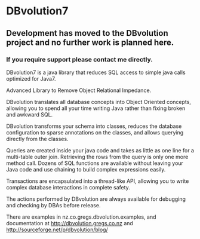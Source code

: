 # DBvolution7
## Development has moved to the DBvolution project and no further work is planned here. 
### If you require support please contact me directly.

DBvolution7 is a java library that reduces SQL access to simple java calls optimized for Java7.

Advanced Library to Remove Object Relational Impedance. 

DBvolution translates all database concepts into Object Oriented concepts, allowing you to spend all your time writing Java rather than fixing broken and awkward SQL.

DBvolution transforms your schema into classes, reduces the database configuration to sparse annotations on the classes, and allows querying directly from the classes.

Queries are created inside your java code and takes as little as one line for a multi-table outer join. Retrieving the rows from the query is only one more method call. Dozens of SQL functions are available without leaving your Java code and use chaining to build complex expressions easily.

Transactions are encapsulated into a thread-like API, allowing you to write complex database interactions in complete safety.

The actions performed by DBvolution are always available for debugging and checking by DBAs before release.

There are examples in nz.co.gregs.dbvolution.examples, and documentation at http://dbvolution.gregs.co.nz and http://sourceforge.net/p/dbvolution/blog/
